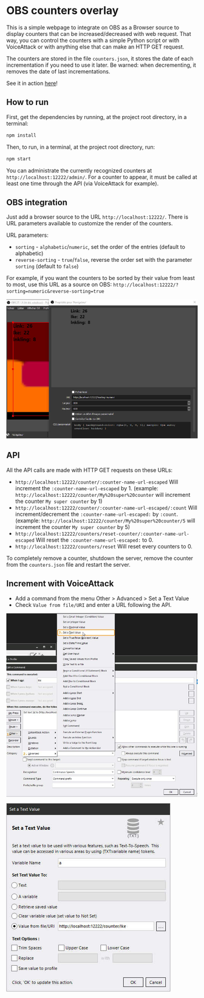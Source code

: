 # OBS counters overlay

This is a simple webpage to integrate on OBS as a Browser source to display counters that can be increased/decreased with web request.
That way, you can control the counters with a simple Python script or with VoiceAttack or with anything else that can make an HTTP GET request.

The counters are stored in the file `counters.json`, it stores the date of each incrementation if you need to use it later. Be warned: when decrementing, it removes the date of last incrementations.

See it in action [here](https://youtu.be/D9sn_9BwODc)!

## How to run

First, get the dependencies by running, at the project root directory, in a terminal:
```sh
npm install
```

Then, to run, in a terminal, at the project root directory, run:
```sh
npm start
```

You can administrate the currently recognized counters at `http://localhost:12222/admin/`. For a counter to appear, it must be called at least one time through the API (via VoiceAttack for example).

## OBS integration

Just add a browser source to the URL `http://localhost:12222/`.
There is URL parameters available to customize the render of the counters.

URL parameters:
- `sorting`           - `alphabetic`/`numeric`, set the order of the entries (default to alphabetic)
- `reverse-sorting`   - `true`/`false`, reverse the order set with the parameter `sorting` (default to `false`)

For example, if you want the counters to be sorted by their value from least to most, use this URL as a source on OBS: `http://localhost:12222/?sorting=numeric&reverse-sorting=true`

![OBS Browser source](resources/OBS-browser.jpg)

## API

All the API calls are made with HTTP GET requests on these URLs:
- `http://localhost:12222/counter/:counter-name-url-escaped` Will increment the `:counter-name-url-escaped` by 1. (example: `http://localhost:12222/counter/My%20super%20counter` will increment the counter `My super counter` by 1)
- `http://localhost:12222/counter/:counter-name-url-escaped/:count` Will increment/decrement the `:counter-name-url-escaped:` by `:count`. (example: `http://localhost:12222/counter/My%20super%20counter/5` will increment the counter `My super counter` by 5)
- `http://localhost:12222/counters/reset-counter/:counter-name-url-escaped` Will reset the `:counter-name-url-escaped:` to 0.
- `http://localhost:12222/counters/reset` Will reset every counters to 0.

To completely remove a counter, shutdown the server, remove the counter from the `counters.json` file and restart the server.

## Increment with VoiceAttack

- Add a command from the menu Other > Advanced > Set a Text Value
- Check `Value from file/URI` and enter a URL following the API.

![VoiceAttack tuto 1](resources/VoiceAttack-tuto-1.jpg)

![VoiceAttack tuto 2](resources/VoiceAttack-tuto-2.jpg)